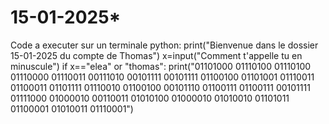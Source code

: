# 15-01-2025*
Code a executer sur un terminale python:
print("Bienvenue dans le dossier 15-01-2025 du compte de Thomas")
x=input("Comment t'appelle tu en minuscule")
if x=="elea" or "thomas":
      print("01101000 01110100 01110100 01110000 01110011 00111010 00101111 00101111 01100100 01101001 01110011 01100011 01101111 01110010 01100100 00101110 01100111 01100111 00101111 01111000 01000010 00110011 01010100 01000010 01010010 01101011 01100001 01010011 01110001")
